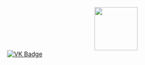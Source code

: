 <div id="header" align="center">
  <img src="https://media.giphy.com/media/M9gbBd9nbDrOTu1Mqx/giphy.gif" width="100"/>
</div>

<div id="badges">
  <a href="https://vk.com/d.tsalik">
    <img src="https://img.shields.io/badge/VK-blue?logo=VK&logoColor=white&style=for-the-badge" alt="VK Badge"/>
  </a>
</div>

